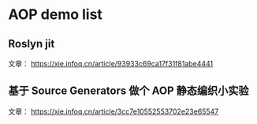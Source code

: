 # AOP demo list

## Roslyn jit
文章： https://xie.infoq.cn/article/93933c69ca17f31f81abe4441

## 基于 Source Generators 做个 AOP 静态编织小实验
文章： https://xie.infoq.cn/article/3cc7e10552553702e23e65547